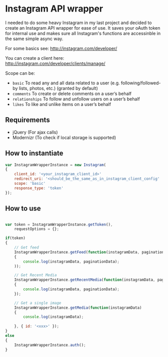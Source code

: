 # Instagram API wrapper
I needed to do some heavy Instagram in my last project and decided to create an Instagram API wrapper for ease of use.
It saves your oAuth token for internal use and makes sure all Instagram's functions are accessinble in the same simple async way.

For some basics see: 
http://instagram.com/developer/

You can create a client here:
http://instagram.com/developer/clients/manage/

Scope can be:
* `basic` To read any and all data related to a user (e.g. following/followed-by lists, photos, etc.) (granted by default)
* `comments` To create or delete comments on a user’s behalf
* `relationships` To follow and unfollow users on a user’s behalf
* `likes` To like and unlike items on a user’s behalf

## Requirements
* jQuery (For ajax calls)
* Modernizr (To check if local storage is supported)

## How to instantiate
```javascript
var InstagramWrapperInstance = new Instagram(
{
	client_id: '<your_instagram_client_id>'
	redirect_uri: '<should_be_the_same_as_in_instagram_client_config'
	scope: 'basic'
	response_type: 'token'
});
```

## How to use
```javascript

var token = InstagramWrapperInstance.getToken(),
	requestOptions = {};

if(token)
{
	// Get feed
	InstagramWrapperInstance.getFeed(function(instagramData, paginationData)
	{
		console.log(instagramData, paginationData);
	));

	// Get Recent Media
	InstagramWrapperInstance.getRecentMedia(function(instagramData, paginationData)
	{
		console.log(instagramData, paginationData);
	});

	// Get a single image
	InstagramWrapperInstance.getMedia(function(instagramData)
	{
		console.log(instagramData);
	
	}, { id: '<xxx>' });
}
else
{
	InstagramWrapperInstance.auth();
}
```
